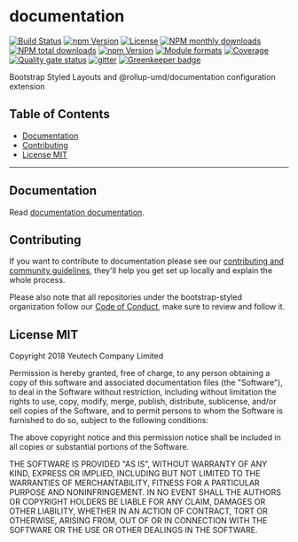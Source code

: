 # documentation

[![Build Status](https://travis-ci.org/bootstrap-styled/documentation.svg?branch=master)](https://travis-ci.org/bootstrap-styled/documentation) 
[![npm Version](https://img.shields.io/npm/v/@bootstrap-styled/documentation.svg?style=flat)](https://www.npmjs.com/package/@bootstrap-styled/documentation) 
[![License](https://img.shields.io/npm/l/@bootstrap-styled/documentation.svg?style=flat)](https://www.npmjs.com/package/@bootstrap-styled/documentation) 
[![NPM monthly downloads](https://img.shields.io/npm/dm/@bootstrap-styled/documentation.svg?style=flat)](https://npmjs.org/package/@bootstrap-styled/documentation) 
[![NPM total downloads](https://img.shields.io/npm/dt/@bootstrap-styled/documentation.svg?style=flat)](https://npmjs.org/package/@bootstrap-styled/documentation) 
[![npm Version](https://img.shields.io/node/v/@bootstrap-styled/documentation.svg?style=flat)](https://www.npmjs.com/package/@bootstrap-styled/documentation) 
[![Module formats](https://img.shields.io/badge/module%20formats-umd%2C%20cjs%2C%20esm-green.svg?style=flat)](https://www.npmjs.com/package/@bootstrap-styled/documentation)
[![Coverage](https://sonarcloud.io/api/project_badges/measure?project=com.github.bootstrap-styled.documentation&metric=coverage)](https://sonarcloud.io/dashboard?id=com.github.bootstrap-styled.documentation) [![Quality gate status](https://sonarcloud.io/api/project_badges/measure?project=com.github.bootstrap-styled.documentation&metric=alert_status)](https://sonarcloud.io/dashboard?id=com.github.bootstrap-styled.documentation) 
[![gitter](https://badges.gitter.im/bootstrap-styled/bootstrap-styled.svg)](https://gitter.im/bootstrap-styled) [![Greenkeeper badge](https://badges.greenkeeper.io/bootstrap-styled/documentation.svg)](https://greenkeeper.io/)

Bootstrap Styled Layouts and @rollup-umd/documentation configuration extension


## Table of Contents

  - [Documentation](#documentation)
  - [Contributing](#contributing)
  - [License MIT](#license-mit)

---

## Documentation

Read [documentation documentation](https://bootstrap-styled.github.io/documentation).


## Contributing

If you want to contribute to documentation please see our [contributing and community guidelines](https://github.com/bootstrap-styled/documentation/blob/master/CONTRIBUTING.md), they\'ll help you get set up locally and explain the whole process.

Please also note that all repositories under the bootstrap-styled organization follow our [Code of Conduct](https://github.com/bootstrap-styled/documentation/blob/master/CODE_OF_CONDUCT.md), make sure to review and follow it.

## License MIT

Copyright 2018 Yeutech Company Limited

Permission is hereby granted, free of charge, to any person obtaining a copy of this software and associated documentation files (the "Software"), to deal in the Software without restriction, including without limitation the rights to use, copy, modify, merge, publish, distribute, sublicense, and/or sell copies of the Software, and to permit persons to whom the Software is furnished to do so, subject to the following conditions:

The above copyright notice and this permission notice shall be included in all copies or substantial portions of the Software.

THE SOFTWARE IS PROVIDED "AS IS", WITHOUT WARRANTY OF ANY KIND, EXPRESS OR IMPLIED, INCLUDING BUT NOT LIMITED TO THE WARRANTIES OF MERCHANTABILITY, FITNESS FOR A PARTICULAR PURPOSE AND NONINFRINGEMENT. IN NO EVENT SHALL THE AUTHORS OR COPYRIGHT HOLDERS BE LIABLE FOR ANY CLAIM, DAMAGES OR OTHER LIABILITY, WHETHER IN AN ACTION OF CONTRACT, TORT OR OTHERWISE, ARISING FROM, OUT OF OR IN CONNECTION WITH THE SOFTWARE OR THE USE OR OTHER DEALINGS IN THE SOFTWARE.

